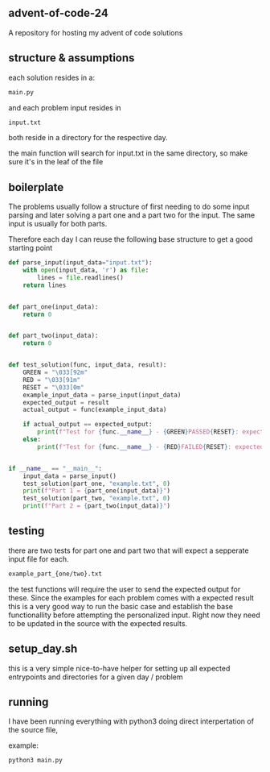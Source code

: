 ## advent-of-code-24
A repository for hosting my advent of code solutions

## structure & assumptions
each solution resides in a:

```bash
main.py
```

and each problem input resides in

```bash
input.txt
```

both reside in a directory for the respective day.

the main function will search for input.txt in the same directory, so make sure it's in the leaf of the file

## boilerplate

The problems usually follow a structure of first needing to do some input parsing and later solving a part one and a part two for the input. The same input is usually for both parts.

Therefore each day I can reuse the following base structure to get a good starting point

```python
def parse_input(input_data="input.txt"):
    with open(input_data, 'r') as file:
        lines = file.readlines()
    return lines


def part_one(input_data):
    return 0


def part_two(input_data):
    return 0


def test_solution(func, input_data, result):
    GREEN = "\033[92m"
    RED = "\033[91m"
    RESET = "\033[0m"
    example_input_data = parse_input(input_data)
    expected_output = result
    actual_output = func(example_input_data)

    if actual_output == expected_output:
        print(f"Test for {func.__name__} - {GREEN}PASSED{RESET}: expected {actual_output}, got {actual_output}")
    else:
        print(f"Test for {func.__name__} - {RED}FAILED{RESET}: expected {expected_output}, got {actual_output}")


if __name__ == "__main__":
    input_data = parse_input()
    test_solution(part_one, "example.txt", 0)
    print(f"Part 1 = {part_one(input_data)}")
    test_solution(part_two, "example.txt", 0)
    print(f"Part 2 = {part_two(input_data)}")
```

## testing

there are two tests for part one and part two that will expect a sepperate input file for each. 

```bash
example_part_{one/two}.txt
```

the test functions will require the user to send the expected output for these. Since the examples for each problem comes with a expected result this is a very good way to run the basic case and establish the base functionallity before attempting the personalized input. Right now they need to be updated in the source with the expected results.

## setup_day.sh

this is a very simple nice-to-have helper for setting up all expected entrypoints and directories for a given day / problem

## running

I have been running everything with python3 doing direct interpertation of the source file,

example:
```bash
python3 main.py
```
